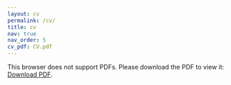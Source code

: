 ```yaml
---
layout: cv
permalink: /cv/
title: cv
nav: true
nav_order: 5
cv_pdf: CV.pdf
---
```


<object data="/assets/pdf/CV.pdf" type="application/pdf" class="pdfembed">
        <p>This browser does not support PDFs. Please download the PDF to view it: <a href="/assets/pdf/CV.pdf">Download PDF</a>.</p>
</object>
